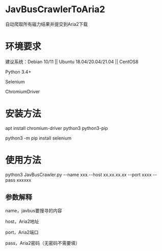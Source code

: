 # JavBusCrawlerToAria2
自动爬取所有磁力结果并提交到Aria2下载


# 环境要求

建议系统：Debian 10/11 || Ubuntu 18.04/20.04/21.04 || CentOS8

Python 3.4+

Selenium

ChromiumDriver

# 安装方法
apt install chromium-driver python3 python3-pip

python3 -m pip install selenium

# 使用方法

python3 JavBusCrawler.py --name xxx --host xx.xx.xx.xx --port xxxx --pass xxxxxx


## 参数解释

name，javbus要搜寻的内容

host，Aria2地址

port，Aria2端口

pass，Aria2密码（无密码不需要填）

